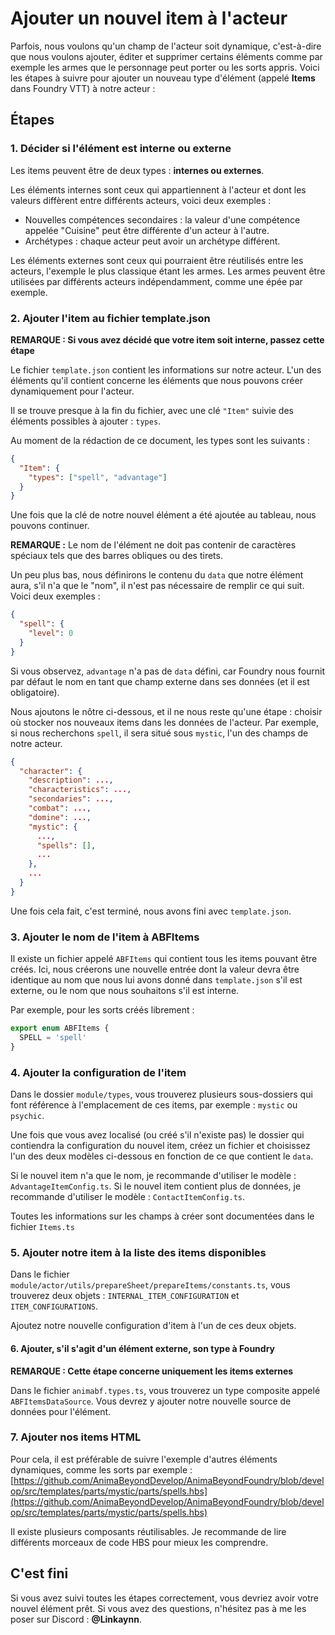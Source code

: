 # Ajouter un nouvel item à l'acteur

Parfois, nous voulons qu'un champ de l'acteur soit dynamique, c'est-à-dire que nous voulons ajouter, éditer et supprimer certains éléments comme par exemple les armes que le personnage peut porter ou les sorts appris. Voici les étapes à suivre pour ajouter un nouveau type d'élément (appelé **Items** dans Foundry VTT) à notre acteur :

## Étapes

### 1. Décider si l'élément est interne ou externe

Les items peuvent être de deux types : **internes ou externes**.

Les éléments internes sont ceux qui appartiennent à l'acteur et dont les valeurs diffèrent entre différents acteurs, voici deux exemples :

- Nouvelles compétences secondaires : la valeur d'une compétence appelée "Cuisine" peut être différente d'un acteur à l'autre.
- Archétypes : chaque acteur peut avoir un archétype différent.

Les éléments externes sont ceux qui pourraient être réutilisés entre les acteurs, l'exemple le plus classique étant les armes. Les armes peuvent être utilisées par différents acteurs indépendamment, comme une épée par exemple.

### 2. Ajouter l'item au fichier template.json

**REMARQUE : Si vous avez décidé que votre item soit interne, passez cette étape**

Le fichier `template.json` contient les informations sur notre acteur. L'un des éléments qu'il contient concerne les éléments que nous pouvons créer dynamiquement pour l'acteur.

Il se trouve presque à la fin du fichier, avec une clé `"Item"` suivie des éléments possibles à ajouter : `types`.

Au moment de la rédaction de ce document, les types sont les suivants :

```json
{
  "Item": {
    "types": ["spell", "advantage"]
  }
}
```

Une fois que la clé de notre nouvel élément a été ajoutée au tableau, nous pouvons continuer.

**REMARQUE :** Le nom de l'élément ne doit pas contenir de caractères spéciaux tels que des barres obliques ou des tirets.

Un peu plus bas, nous définirons le contenu du `data` que notre élément aura, s'il n'a que le "nom", il n'est pas nécessaire de remplir ce qui suit. Voici deux exemples :

```json
{
  "spell": {
    "level": 0
  }
}
```

Si vous observez, `advantage` n'a pas de `data` défini, car Foundry nous fournit par défaut le nom en tant que champ externe dans ses données (et il est obligatoire).

Nous ajoutons le nôtre ci-dessous, et il ne nous reste qu'une étape : choisir où stocker nos nouveaux items dans les données de l'acteur. Par exemple, si nous recherchons `spell`, il sera situé sous `mystic`, l'un des champs de notre acteur.

```json
{
  "character": {
    "description": ...,
    "characteristics": ...,
    "secondaries": ...,
    "combat": ...,
    "domine": ...,
    "mystic": {
      ...,
      "spells": [],
      ...
    },
    ...
  }
}
```

Une fois cela fait, c'est terminé, nous avons fini avec `template.json`.

### 3. Ajouter le nom de l'item à ABFItems

Il existe un fichier appelé `ABFItems` qui contient tous les items pouvant être créés. Ici, nous créerons une nouvelle entrée dont la valeur devra être identique au nom que nous lui avons donné dans `template.json` s'il est externe, ou le nom que nous souhaitons s'il est interne.

Par exemple, pour les sorts créés librement :

```ts
export enum ABFItems {
  SPELL = 'spell'
}
```

### 4. Ajouter la configuration de l'item

Dans le dossier `module/types`, vous trouverez plusieurs sous-dossiers qui font référence à l'emplacement de ces items, par exemple : `mystic` ou `psychic`.

Une fois que vous avez localisé (ou créé s'il n'existe pas) le dossier qui contiendra la configuration du nouvel item, créez un fichier et choisissez l'un des deux modèles ci-dessous en fonction de ce que contient le `data`.

Si le nouvel item n'a que le nom, je recommande d'utiliser le modèle : `AdvantageItemConfig.ts`.
Si le nouvel item contient plus de données, je recommande d'utiliser le modèle : `ContactItemConfig.ts`.

Toutes les informations sur les champs à créer sont documentées dans le fichier `Items.ts`

### 5. Ajouter notre item à la liste des items disponibles

Dans le fichier `module/actor/utils/prepareSheet/prepareItems/constants.ts`, vous trouverez deux objets : `INTERNAL_ITEM_CONFIGURATION` et `ITEM_CONFIGURATIONS`.

Ajoutez notre nouvelle configuration d'item à l'un de ces deux objets.

#### 6. Ajouter, s'il s'agit d'un élément externe, son type à Foundry

**REMARQUE : Cette étape concerne uniquement les items externes**

Dans le fichier `animabf.types.ts`, vous trouverez un type composite appelé `ABFItemsDataSource`. Vous devrez y ajouter notre nouvelle source de données pour l'élément.

### 7. Ajouter nos items HTML

Pour cela, il est préférable de suivre l'exemple d'autres éléments dynamiques, comme les sorts par exemple : [https://github.com/AnimaBeyondDevelop/AnimaBeyondFoundry/blob/develop/src/templates/parts/mystic/parts/spells.hbs](https://github.com/AnimaBeyondDevelop/AnimaBeyondFoundry/blob/develop/src/templates/parts/mystic/parts/spells.hbs)

Il existe plusieurs composants réutilisables. Je recommande de lire différents morceaux de code HBS pour mieux les comprendre.

## C'est fini

Si vous avez suivi toutes les étapes correctement, vous devriez avoir votre nouvel élément prêt. Si vous avez des questions, n'hésitez pas à me les poser sur Discord : **@Linkaynn**.
